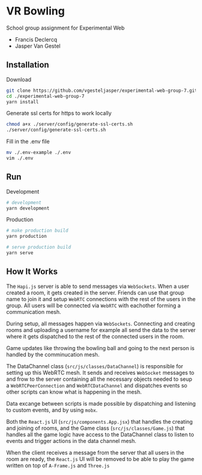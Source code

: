 # VR Bowling

School group assignment for Experimental Web

- Francis Declercq
- Jasper Van Gestel

## Installation

Download

```Bash
git clone https://github.com/vgesteljasper/experimental-web-group-7.git
cd ./experimental-web-group-7
yarn install
```

Generate ssl certs for https to work locally

```Bash
chmod a+x ./server/config/generate-ssl-certs.sh
./server/config/generate-ssl-certs.sh
```

Fill in the .env file

```Bash
mv ./.env-example ./.env
vim ./.env
```

## Run

Development

```Bash
# development
yarn development
```

Production

```Bash
# make production build
yarn production

# serve production build
yarn serve
```

## How It Works

The `Hapi.js` server is able to send messages via `WebSockets`.
When a user created a room, it gets created in the server.
Friends can use that group name to join it and setup `WebRTC` connections
with the rest of the users in the group.
All users will be connected via `WebRTC` with eachother forming a communication mesh.

During setup, all messages happen via `WebSockets`. Connecting and creating rooms and uploading a username
for example all send the data to the server where it gets dispatched to the rest of the connected users in the room.

Game updates like throwing the bowling ball and going to the next person is handled by the comminucation mesh.

The DataChannel class (`src/js/classes/DataChannel`) is responsible for setting up this WebRTC mesh.
It sends and receives `WebSocket` messages to and frow to the server containing all the necessary objects needed to seup a
`WebRTCPeerConnection` and `WebRTCDataChannel` and dispatches events so other scripts can know what is happening in the mesh.

Data excange between scripts is made possible by dispatching and listening to custom events, and by using `mobx`.

Both the `React.js` UI (`src/js/components.App.jsx`) that handles the creating and joining of rooms, and the Game class (`src/js/classes/Game.js`)
that handles all the game logic have access to the DataChannel class to
listen to events and trigger actions in the data channel mesh.

When the client receives a message from the server that all users in the room are ready, the `React.js` UI will be removed
to be able to play the game written on top of `A-Frame.js` and `Three.js`
